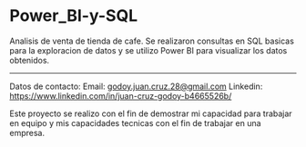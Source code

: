# Power_BI-y-SQL

Analisis de venta de tienda de cafe. Se realizaron consultas en SQL basicas para la exploracion de datos y se utilizo Power BI para visualizar los datos obtenidos.

- - - - -

Datos de contacto:
Email: godoy.juan.cruz.28@gmail.com
Linkedin: https://www.linkedin.com/in/juan-cruz-godoy-b4665526b/

Este proyecto se realizo con el fin de demostrar mi capacidad para trabajar en equipo y mis capacidades tecnicas con el fin de trabajar en una empresa.
